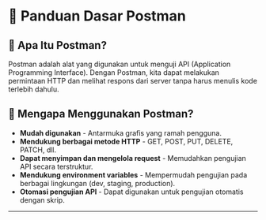 # 📌 Panduan Dasar Postman

## 🔹 Apa Itu Postman?
Postman adalah alat yang digunakan untuk menguji API (Application Programming Interface). Dengan Postman, kita dapat melakukan permintaan HTTP dan melihat respons dari server tanpa harus menulis kode terlebih dahulu.

## 🔹 Mengapa Menggunakan Postman?
- **Mudah digunakan** - Antarmuka grafis yang ramah pengguna.
- **Mendukung berbagai metode HTTP** - GET, POST, PUT, DELETE, PATCH, dll.
- **Dapat menyimpan dan mengelola request** - Memudahkan pengujian API secara terstruktur.
- **Mendukung environment variables** - Mempermudah pengujian pada berbagai lingkungan (dev, staging, production).
- **Otomasi pengujian API** - Dapat digunakan untuk pengujian otomatis dengan skrip.

---
